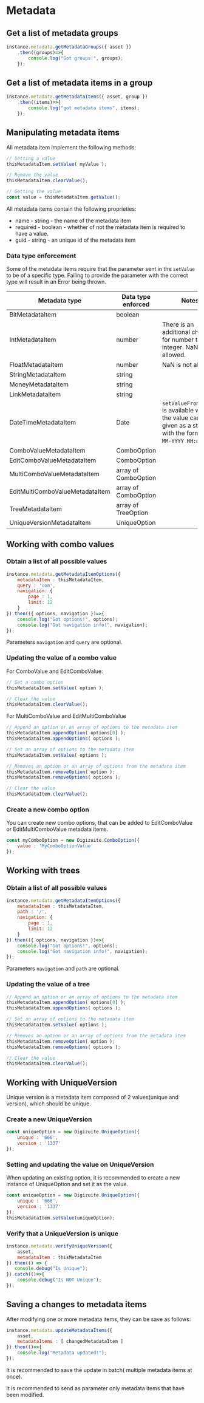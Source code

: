 # Metadata

## Get a list of metadata groups

```js
instance.metadata.getMetadataGroups({ asset })
    .then((groups)=>{
        console.log("Got groups!", groups);
    });
```

## Get a list of metadata items in a group

```js
instance.metadata.getMetadataItems({ asset, group })
    .then((items)=>{
        console.log("got metadata items", items);
    });
```

## Manipulating metadata items

All metadata item implement the following methods:
```js
// Setting a value
thisMetadataItem.setValue( myValue );

// Remove the value
thisMetadataItem.clearValue();

// Getting the value
const value = thisMetadataItem.getValue();
```

All metadata items contain the following proprieties:
* name - string - the name of the metadata item
* required - boolean - whether of not the metadata item is required to 
have a value.
* guid - string - an unique id of the metadata item

### Data type enforcement 
Some of the metadata items require that the parameter sent in the ```setValue``` 
to be of a specific type. Failing to provide the parameter with the correct type
will result in an Error being thrown. 

| Metadata type | Data type enforced | Notes |
|---------------|--------------------|-------|
| BitMetadataItem | boolean | |
| IntMetadataItem | number | There is an additional check for number to be integer. NaN is not allowed. |
| FloatMetadataItem | number | NaN is not allowed. |
| StringMetadataItem | string | |
| MoneyMetadataItem | string | |
| LinkMetadataItem | string | |
| DateTimeMetadataItem | Date | ```setValueFromString``` is available where the value can be given as a string with the format ```DD-MM-YYYY HH:mm:ss```. |
| ComboValueMetadataItem | ComboOption | |
| EditComboValueMetadataItem | ComboOption | |
| MultiComboValueMetadataItem | array of ComboOption | |
| EditMultiComboValueMetadataItem | array of ComboOption | |
| TreeMetadataItem | array of TreeOption | |
| UniqueVersionMetadataItem | UniqueOption | |

## Working with combo values

### Obtain a list of all possible values

```js
instance.metadata.getMetadataItemOptions({
    metadataItem : thisMetadataItem,
    query : 'com',
    navigation: {
        page : 1,
        limit: 12
    }
}).then(({ options, navigation })=>{
	console.log("Got options!", options);
    console.log("Got navigation info!", navigation);
});
```

Parameters ```navigation``` and ```query``` are optional. 

### Updating the value of a combo value

For ComboValue and EditComboValue:
```js
// Set a combo option 
thisMetadataItem.setValue( option );

// Clear the value 
thisMetadataItem.clearValue();
```
 
For MultiComboValue and EditMultiComboValue
```js
// Append an option or an array of options to the metadata item
thisMetadataItem.appendOption( options[0] );
thisMetadataItem.appendOptions( options );

// Set an array of options to the metadata item
thisMetadataItem.setValue( options );

// Removes an option or an array of options from the metadata item
thisMetadataItem.removeOption( option );
thisMetadataItem.removeOptions( options );

// Clear the value 
thisMetadataItem.clearValue();
```

### Create a new combo option

You can create new combo options, that can be added to 
EditComboValue or EditMultiComboValue metadata items.  

```js
const myComboOption = new Digizuite.ComboOption({ 
    value : 'MyComboOptionValue' 
});
```

## Working with trees

### Obtain a list of all possible values

```js
instance.metadata.getMetadataItemOptions({
    metadataItem : thisMetadataItem,
    path : '/',
    navigation: {
        page : 1,
        limit: 12
    }
}).then(({ options, navigation })=>{
	console.log("Got options!", options);
    console.log("Got navigation info!", navigation);
});
```

Parameters ```navigation``` and ```path``` are optional. 

### Updating the value of a tree

```js
// Append an option or an array of options to the metadata item
thisMetadataItem.appendOption( options[0] );
thisMetadataItem.appendOptions( options );

// Set an array of options to the metadata item
thisMetadataItem.setValue( options );

// Removes an option or an array of options from the metadata item
thisMetadataItem.removeOption( option );
thisMetadataItem.removeOptions( options );

// Clear the value 
thisMetadataItem.clearValue();
```

## Working with UniqueVersion

Unique version is a metadata item composed of 2 values(unique and version), which should be unique.

### Create a new UniqueVersion
```js
const uniqueOption = new Digizuite.UniqueOption({
    unique : '666',
    version : '1337'
});
```

### Setting and updating the value on UniqueVersion

When updating an existing option, it is recommended to create a new instance of UniqueOption and set it as the value.
```js
const uniqueOption = new Digizuite.UniqueOption({
    unique : '666',
    version : '1337'
});
thisMetadataItem.setValue(uniqueOption);
```

### Verify that a UniqueVersion is unique
```js
instance.metadata.verifyUniqueVersion({
    asset,
    metadataItem : thisMetadataItem
}).then(() => {
   console.debug("Is Unique");
}).catch(()=>{
    console.debug("Is NOT Unique");
});
```

## Saving a changes to metadata items

After modifying one or more metadata items, they can be save as follows:
```js
instance.metadata.updateMetadataItems({
    asset,
    metadataItems : [ changedMetadataItem ]
}).then(()=>{
    console.log("Metadata updated!");
});
```

It is recommended to save the update in batch( multiple metadata items at  once).

It is recommended to send as parameter only metadata items that have been modified.